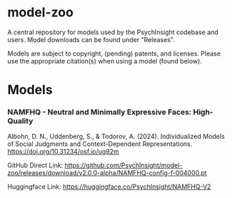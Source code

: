 # model-zoo

A central repository for models used by the PsychInsight codebase and users. Model downloads can be found under "Releases".

Models are subject to copyright, (pending) patents, and licenses. Please use the appropriate citation(s) when using a model (found below).

# Models

### NAMFHQ - Neutral and Minimally Expressive Faces: High-Quality

Albohn, D. N., Uddenberg, S., & Todorov, A. (2024). Individualized Models of Social Judgments and Context-Dependent Representations. https://doi.org/10.31234/osf.io/ug92m

GitHub Direct Link: https://github.com/PsychInsight/model-zoo/releases/download/v2.0.0-alpha/NAMFHQ-config-f-004000.pt

Huggingface Link: https://huggingface.co/PsychInsight/NAMFHQ-V2
